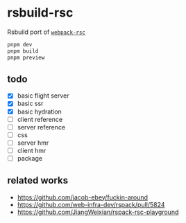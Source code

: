 # rsbuild-rsc

Rsbuild port of [`webpack-rsc`](https://github.com/hi-ogawa/experiments/tree/main/webpack-rsc)

```sh
pnpm dev
pnpm build
pnpm preview
```

## todo

- [x] basic flight server
- [x] basic ssr
- [x] basic hydration
- [ ] client reference
- [ ] server reference
- [ ] css
- [ ] server hmr
- [ ] client hmr
- [ ] package

## related works

- https://github.com/jacob-ebey/fuckin-around
- https://github.com/web-infra-dev/rspack/pull/5824
- https://github.com/JiangWeixian/rspack-rsc-playground
